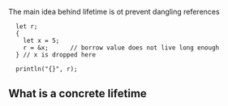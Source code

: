 
The main idea behind lifetime is ot prevent dangling references
```
  let r;
  {
    let x = 5;
    r = &x;      // borrow value does not live long enough
  } // x is dropped here     

  println("{}", r);
```


## What is a concrete lifetime



